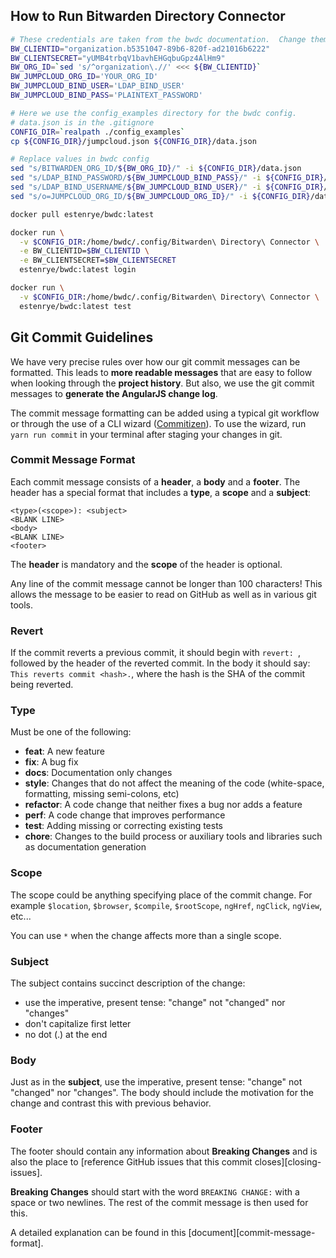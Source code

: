 ## <a name="run"></a> How to Run Bitwarden Directory Connector

```bash
# These credentials are taken from the bwdc documentation.  Change them.
BW_CLIENTID="organization.b5351047-89b6-820f-ad21016b6222"
BW_CLIENTSECRET="yUMB4trbqV1bavhEHGqbuGpz4AlHm9"
BW_ORG_ID=`sed 's/^organization\.//' <<< ${BW_CLIENTID}`
BW_JUMPCLOUD_ORG_ID='YOUR_ORG_ID'
BW_JUMPCLOUD_BIND_USER='LDAP_BIND_USER'
BW_JUMPCLOUD_BIND_PASS='PLAINTEXT_PASSWORD'

# Here we use the config_examples directory for the bwdc config.
# data.json is in the .gitignore
CONFIG_DIR=`realpath ./config_examples`
cp ${CONFIG_DIR}/jumpcloud.json ${CONFIG_DIR}/data.json

# Replace values in bwdc config
sed "s/BITWARDEN_ORG_ID/${BW_ORG_ID}/" -i ${CONFIG_DIR}/data.json
sed "s/LDAP_BIND_PASSWORD/${BW_JUMPCLOUD_BIND_PASS}/" -i ${CONFIG_DIR}/data.json
sed "s/LDAP_BIND_USERNAME/${BW_JUMPCLOUD_BIND_USER}/" -i ${CONFIG_DIR}/data.json
sed "s/o=JUMPCLOUD_ORG_ID/${BW_JUMPCLOUD_ORG_ID}/" -i ${CONFIG_DIR}/data.json

docker pull estenrye/bwdc:latest

docker run \
  -v $CONFIG_DIR:/home/bwdc/.config/Bitwarden\ Directory\ Connector \
  -e BW_CLIENTID=$BW_CLIENTID \
  -e BW_CLIENTSECRET=$BW_CLIENTSECRET
  estenrye/bwdc:latest login

docker run \
  -v $CONFIG_DIR:/home/bwdc/.config/Bitwarden\ Directory\ Connector \
  estenrye/bwdc:latest test
```

## <a name="commits"></a> Git Commit Guidelines

We have very precise rules over how our git commit messages can be formatted.  This leads to **more
readable messages** that are easy to follow when looking through the **project history**.  But also,
we use the git commit messages to **generate the AngularJS change log**.

The commit message formatting can be added using a typical git workflow or through the use of a CLI
wizard ([Commitizen](https://github.com/commitizen/cz-cli)). To use the wizard, run `yarn run commit`
in your terminal after staging your changes in git.

### Commit Message Format
Each commit message consists of a **header**, a **body** and a **footer**.  The header has a special
format that includes a **type**, a **scope** and a **subject**:

```
<type>(<scope>): <subject>
<BLANK LINE>
<body>
<BLANK LINE>
<footer>
```

The **header** is mandatory and the **scope** of the header is optional.

Any line of the commit message cannot be longer than 100 characters! This allows the message to be easier
to read on GitHub as well as in various git tools.

### Revert
If the commit reverts a previous commit, it should begin with `revert: `, followed by the header
of the reverted commit.
In the body it should say: `This reverts commit <hash>.`, where the hash is the SHA of the commit
being reverted.

### Type
Must be one of the following:

* **feat**: A new feature
* **fix**: A bug fix
* **docs**: Documentation only changes
* **style**: Changes that do not affect the meaning of the code (white-space, formatting, missing
  semi-colons, etc)
* **refactor**: A code change that neither fixes a bug nor adds a feature
* **perf**: A code change that improves performance
* **test**: Adding missing or correcting existing tests
* **chore**: Changes to the build process or auxiliary tools and libraries such as documentation
  generation

### Scope
The scope could be anything specifying place of the commit change. For example `$location`,
`$browser`, `$compile`, `$rootScope`, `ngHref`, `ngClick`, `ngView`, etc...

You can use `*` when the change affects more than a single scope.

### Subject
The subject contains succinct description of the change:

* use the imperative, present tense: "change" not "changed" nor "changes"
* don't capitalize first letter
* no dot (.) at the end

### Body
Just as in the **subject**, use the imperative, present tense: "change" not "changed" nor "changes".
The body should include the motivation for the change and contrast this with previous behavior.

### Footer
The footer should contain any information about **Breaking Changes** and is also the place to
[reference GitHub issues that this commit closes][closing-issues].

**Breaking Changes** should start with the word `BREAKING CHANGE:` with a space or two newlines.
The rest of the commit message is then used for this.

A detailed explanation can be found in this [document][commit-message-format].